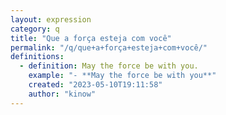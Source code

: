 ```yaml
---
layout: expression
category: q
title: "Que a força esteja com você"
permalink: "/q/que+a+força+esteja+com+você/"
definitions:
  - definition: May the force be with you.
    example: "- **May the force be with you**"
    created: "2023-05-10T19:11:58"
    author: "kinow"
---
```

